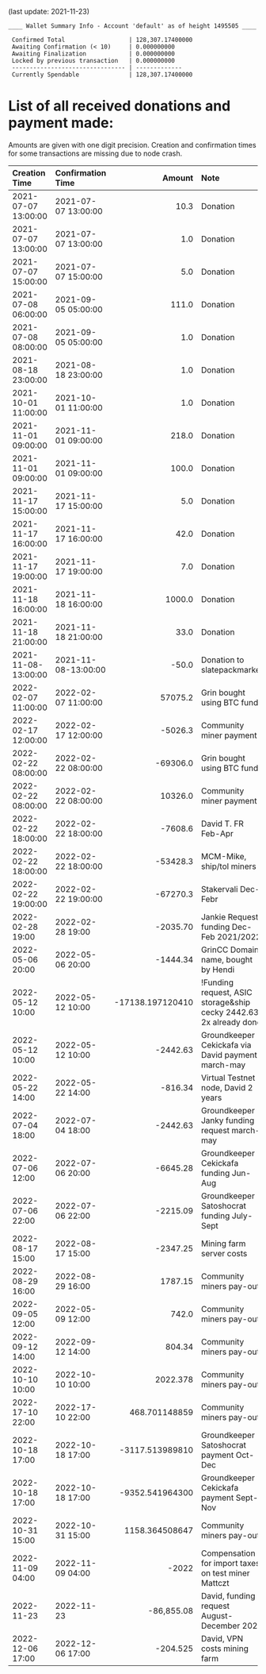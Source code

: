 (last update: 2021-11-23)

```
____ Wallet Summary Info - Account 'default' as of height 1495505 ____

 Confirmed Total                  | 128,307.17400000
 Awaiting Confirmation (< 10)     | 0.000000000 
 Awaiting Finalization            | 0.000000000 
 Locked by previous transaction   | 0.000000000 
 -------------------------------- | ------------- 
 Currently Spendable              | 128,307.17400000
```

# List of all received donations and payment made:

Amounts are given with one digit precision. Creation and confirmation times for some transactions are missing due to node crash.


| Creation Time       | Confirmation Time   | Amount  | Note                        |
| :------------------ | :------------------ | ------: | :---------------------------|
| 2021-07-07 13:00:00 | 2021-07-07 13:00:00 |    10.3 | Donation                    |
| 2021-07-07 13:00:00 | 2021-07-07 13:00:00 |     1.0 | Donation                    |
| 2021-07-07 15:00:00 | 2021-07-07 15:00:00 |     5.0 | Donation                    |
| 2021-07-08 06:00:00 | 2021-09-05 05:00:00 |   111.0 | Donation                    |
| 2021-07-08 08:00:00 | 2021-09-05 05:00:00 |     1.0 | Donation                    |
| 2021-08-18 23:00:00 | 2021-08-18 23:00:00 |     1.0 | Donation                    |
| 2021-10-01 11:00:00 | 2021-10-01 11:00:00 |     1.0 | Donation                    |
| 2021-11-01 09:00:00 | 2021-11-01 09:00:00 |   218.0 | Donation                    |
| 2021-11-01 09:00:00 | 2021-11-01 09:00:00 |   100.0 | Donation                    |
| 2021-11-17 15:00:00 | 2021-11-17 15:00:00 |     5.0 | Donation                    |
| 2021-11-17 16:00:00 | 2021-11-17 16:00:00 |    42.0 | Donation                    |
| 2021-11-17 19:00:00 | 2021-11-17 19:00:00 |     7.0 | Donation                    |
| 2021-11-18 16:00:00 | 2021-11-18 16:00:00 |  1000.0 | Donation                    |
| 2021-11-18 21:00:00 | 2021-11-18 21:00:00 |    33.0 | Donation                    |
| 2021-11-08-13:00:00 | 2021-11-08-13:00:00 |   -50.0 | Donation to slatepackmarket |
| 2022-02-07 11:00:00 | 2022-02-07 11:00:00 | 57075.2 | Grin bought using BTC funds |
| 2022-02-17 12:00:00 | 2022-02-17 12:00:00 |-5026.3  | Community miner payment     |
| 2022-02-22 08:00:00 | 2022-02-22 08:00:00 |-69306.0 | Grin bought using BTC funds |
| 2022-02-22 08:00:00 | 2022-02-22 08:00:00 | 10326.0 | Community miner payment     |  
| 2022-02-22 18:00:00 | 2022-02-22 18:00:00 |-7608.6  | David T. FR Feb-Apr         |
| 2022-02-22 18:00:00 | 2022-02-22 18:00:00 |-53428.3 | MCM-Mike, ship/tol miners   |
| 2022-02-22 19:00:00 | 2022-02-22 19:00:00 |-67270.3 | Stakervali Dec-Febr         |
| 2022-02-28 19:00 | 2022-02-28 19:00 |-2035.70| Jankie Request funding Dec-Feb 2021/2022|
| 2022-05-06 20:00 | 2022-05-06 20:00 |-1444.34| GrinCC Domain name, bought by Hendi|
| 2022-05-12 10:00 | 2022-05-12 10:00 |-17138.197120410| !Funding request, ASIC storage&ship cecky 2442.63 2x already done |
| 2022-05-12 10:00 | 2022-05-12 10:00 |-2442.63| Groundkeeper Cekickafa via David payment march-may|
| 2022-05-22 14:00 | 2022-05-22 14:00 |-816.34| Virtual Testnet node, David 2 years |
| 2022-07-04 18:00 | 2022-07-04 18:00 |-2442.63| Groundkeeper Janky funding request march-may|
| 2022-07-06 12:00 | 2022-07-06 20:00 |-6645.28| Groundkeeper Cekickafa funding Jun-Aug|
| 2022-07-06 22:00 | 2022-07-06 22:00 |-2215.09| Groundkeeper Satoshocrat funding July-Sept |
| 2022-08-17 15:00 | 2022-08-17 15:00 |-2347.25 | Mining farm server costs |
| 2022-08-29 16:00 | 2022-08-29 16:00 | 1787.15 | Community miners pay-out|
| 2022-09-05 12:00 | 2022-05-09 12:00 | 742.0 | Community miners pay-out|
| 2022-09-12 14:00 | 2022-09-12 14:00 | 804.34 | Community miners pay-out |
| 2022-10-10 10:00 | 2022-10-10 10:00 | 2022.378 | Community miners pay-out |
| 2022-17-10 22:00 | 2022-17-10 22:00 | 468.701148859 |  Community miners pay-out |
| 2022-10-18 17:00 | 2022-10-18 17:00 | -3117.513989810| Groundkeeper Satoshocrat payment Oct-Dec|
| 2022-10-18 17:00 | 2022-10-18 17:00 | -9352.541964300| Groundkeeper Cekickafa payment Sept-Nov|
| 2022-10-31 15:00 | 2022-10-31 15:00 | 1158.364508647 | Community miners pay-out |
| 2022-11-09 04:00 | 2022-11-09 04:00 |-2022 | Compensation for import taxes on test miner Mattczt|
| 2022-11-23       | 2022-11-23       |-86,855.08| David, funding request August-December 2022 
| 2022-12-06 17:00 | 2022-12-06 17:00 |-204.525| David, VPN costs mining farm |